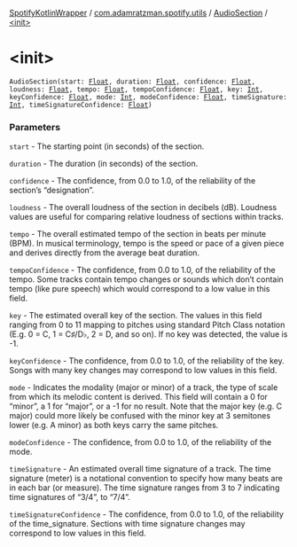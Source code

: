 [SpotifyKotlinWrapper](../../index.md) / [com.adamratzman.spotify.utils](../index.md) / [AudioSection](index.md) / [&lt;init&gt;](./-init-.md)

# &lt;init&gt;

`AudioSection(start: `[`Float`](https://kotlinlang.org/api/latest/jvm/stdlib/kotlin/-float/index.html)`, duration: `[`Float`](https://kotlinlang.org/api/latest/jvm/stdlib/kotlin/-float/index.html)`, confidence: `[`Float`](https://kotlinlang.org/api/latest/jvm/stdlib/kotlin/-float/index.html)`, loudness: `[`Float`](https://kotlinlang.org/api/latest/jvm/stdlib/kotlin/-float/index.html)`, tempo: `[`Float`](https://kotlinlang.org/api/latest/jvm/stdlib/kotlin/-float/index.html)`, tempoConfidence: `[`Float`](https://kotlinlang.org/api/latest/jvm/stdlib/kotlin/-float/index.html)`, key: `[`Int`](https://kotlinlang.org/api/latest/jvm/stdlib/kotlin/-int/index.html)`, keyConfidence: `[`Float`](https://kotlinlang.org/api/latest/jvm/stdlib/kotlin/-float/index.html)`, mode: `[`Int`](https://kotlinlang.org/api/latest/jvm/stdlib/kotlin/-int/index.html)`, modeConfidence: `[`Float`](https://kotlinlang.org/api/latest/jvm/stdlib/kotlin/-float/index.html)`, timeSignature: `[`Int`](https://kotlinlang.org/api/latest/jvm/stdlib/kotlin/-int/index.html)`, timeSignatureConfidence: `[`Float`](https://kotlinlang.org/api/latest/jvm/stdlib/kotlin/-float/index.html)`)`

### Parameters

`start` - The starting point (in seconds) of the section.

`duration` - The duration (in seconds) of the section.

`confidence` - The confidence, from 0.0 to 1.0, of the reliability of the section’s “designation”.

`loudness` - The overall loudness of the section in decibels (dB). Loudness values are useful
for comparing relative loudness of sections within tracks.

`tempo` - The overall estimated tempo of the section in beats per minute (BPM). In musical terminology, tempo
is the speed or pace of a given piece and derives directly from the average beat duration.

`tempoConfidence` - The confidence, from 0.0 to 1.0, of the reliability of the tempo. Some tracks contain tempo
changes or sounds which don’t contain tempo (like pure speech) which would correspond to a low value in this field.

`key` - The estimated overall key of the section. The values in this field ranging from 0 to 11 mapping to
pitches using standard Pitch Class notation (E.g. 0 = C, 1 = C♯/D♭, 2 = D, and so on). If no key was detected,
the value is -1.

`keyConfidence` - The confidence, from 0.0 to 1.0, of the reliability of the key.
Songs with many key changes may correspond to low values in this field.

`mode` - Indicates the modality (major or minor) of a track, the type of scale from which its melodic content is
derived. This field will contain a 0 for “minor”, a 1 for “major”, or a -1 for no result. Note that the major key
(e.g. C major) could more likely be confused with the minor key at 3 semitones lower (e.g. A minor) as both
keys carry the same pitches.

`modeConfidence` - The confidence, from 0.0 to 1.0, of the reliability of the mode.

`timeSignature` - An estimated overall time signature of a track. The time signature (meter) is a notational
convention to specify how many beats are in each bar (or measure). The time signature ranges from 3 to 7
indicating time signatures of “3/4”, to “7/4”.

`timeSignatureConfidence` - The confidence, from 0.0 to 1.0, of the reliability of the time_signature.
Sections with time signature changes may correspond to low values in this field.
